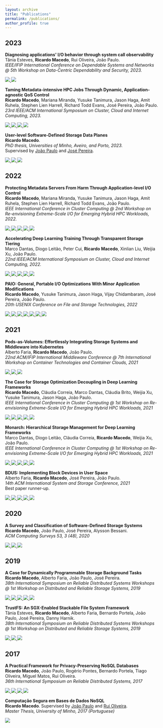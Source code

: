 ```yaml
---
layout: archive
title: "Publications"
permalink: /publications/
author_profile: true
---
```


## 2023 

**Diagnosing applications' I/O behavior through system call observability**    
Tânia Esteves, **Ricardo Macedo**, Rui Oliveira, João Paulo.    
*IEEE/IFIP International Conference on Dependable Systems and Networks @ 5th Workshop on Data-Centric Dependability and Security, 2023.*
<!-- ArXiv version -->
<a href="https://arxiv.org/abs/2304.08569">
    <img src="https://img.shields.io/static/v1?style=plastic&message=arXiv&color=5e5b5c&logo=arXiv&logoColor=FFFFFF&label=" />
</a>
<!-- Github DIO -->
<a href="https://github.com/dsrhaslab/dio">
    <img src="https://img.shields.io/badge/dsrhaslab%2Fdio-5e5b5c?style=plastic&logo=github&logoColor=white"/>
</a>


**Taming Metadata-intensive HPC Jobs Through Dynamic, Application-agnostic QoS Control**    
**Ricardo Macedo**, Mariana Miranda, Yusuke Tanimura, Jason Haga, Amit Ruhela, Stephen Lien Harrell, Richard Todd Evans, José Pereira, João Paulo.    
*23rd IEEE/ACM International Symposium on Cluster, Cloud and Internet Computing, 2023.*    
<!-- ArXiv version -->
<a href="https://arxiv.org/abs/2302.06418">
    <img src="https://img.shields.io/static/v1?style=plastic&message=arXiv&color=5e5b5c&logo=arXiv&logoColor=FFFFFF&label=" />
</a>
<!-- Github PADLL -->
<a href="https://github.com/dsrhaslab/padll">
    <img src="https://img.shields.io/badge/dsrhaslab%2Fpadll-5e5b5c?style=plastic&logo=github&logoColor=white"/>
</a>
<!-- Github Cheferd-->
<a href="https://github.com/dsrhaslab/cheferd">
    <img src="https://img.shields.io/badge/dsrhaslab%2Fcheferd-5e5b5c?style=plastic&logo=github&logoColor=white"/>
</a>
<!-- Slides -->
<a href="https://rgmacedo.github.io/files/2023/ccgrid23-padll/rgmacedo-padll-slides.pdf">
    <img src="https://img.shields.io/badge/-slides-5e5b5c?style=plastic&logo=microsoft-powerpoint&logoColor=white" />
</a>


**User-level Software-Defined Storage Data Planes**    
**Ricardo Macedo**.    
*PhD thesis, Universities of Minho, Aveiro, and Porto, 2023.*    
 Supervised by [João Paulo](https://jtpaulo.github.io/) and [José Pereira](https://haslab.uminho.pt/jop).    
<!-- PDF -->
<a href="https://rgmacedo.github.io/files/2023/phd-thesis/rgmacedo-phd-thesis.pdf">
    <img src="https://img.shields.io/badge/-pdf-5e5b5c?style=plastic&logo=Adobe%20Acrobat%20Reader&logoColor=white" />
</a>
<!-- Slides -->
<a href="https://rgmacedo.github.io/files/2023/phd-thesis/rgmacedo-phd-thesis-slides.pdf">
    <img src="https://img.shields.io/badge/-slides-5e5b5c?style=plastic&logo=microsoft-powerpoint&logoColor=white" />
</a>
<!-- Doi -->
<a href="https://repositorium.sdum.uminho.pt/handle/1822/82135">
  <img src="https://img.shields.io/badge/uri-1822%2F821135-lightgrey?style=plastic" />
</a>


## 2022 

**Protecting Metadata Servers From Harm Through Application-level I/O Control**    
**Ricardo Macedo**, Mariana Miranda, Yusuke Tanimura, Jason Haga, Amit Ruhela, Stephen Lien Harrell, Richard Todd Evans, João Paulo.    
*IEEE International Conference in Cluster Computing @ 2nd Workshop on Re-envisioning Extreme-Scale I/O for Emerging Hybrid HPC Workloads, 2022.*    
<!-- PDF -->
<a href="https://rgmacedo.github.io/files/2022/rexio22-padll/padll-rexio22-paper.pdf">
    <img src="https://img.shields.io/badge/-pdf-5e5b5c?style=plastic&logo=Adobe%20Acrobat%20Reader&logoColor=white" />
  </a>
<!-- Bibtex -->
<a href="https://rgmacedo.github.io/files/2022/rexio22-padll/bibtex.tex">
  <img src="https://img.shields.io/badge/bibtex-5e5b5c?style=plastic&logo=dblp&logoColor=white" />
</a>
<!-- Slides -->
<a href="https://rgmacedo.github.io/files/2022/rexio22-padll/mmiranda-rexio22-presentation.pdf">
    <img src="https://img.shields.io/badge/-slides-5e5b5c?style=plastic&logo=microsoft-powerpoint&logoColor=white" />
</a>
<!-- Github -->
<a href="https://github.com/dsrhaslab/padll">
    <img src="https://img.shields.io/badge/dsrhaslab%2Fpadll-5e5b5c?style=plastic&logo=github&logoColor=white"/>
</a>
<!-- Doi -->
<a href="https://ieeexplore.ieee.org/document/9912726">
  <img src="https://img.shields.io/badge/doi-10.1109/CLUSTER51413.2022.00075-lightgrey?style=plastic" />
</a>


**Accelerating Deep Learning Training Through Transparent Storage Tiering**    
Marco Dantas, Diogo Leitão, Peter Cui, **Ricardo Macedo**, Xinlian Liu, Weijia Xu, João Paulo.    
*22nd IEEE/ACM International Symposium on Cluster, Cloud and Internet Computing, 2022.*    
<!-- PDF -->
<a href="https://rgmacedo.github.io/files/2022/ccgrid2022-monarch/dantas-ccgrid22-paper.pdf">
    <img src="https://img.shields.io/badge/-pdf-5e5b5c?style=plastic&logo=Adobe%20Acrobat%20Reader&logoColor=white" />
  </a>
<!-- Bibtex -->
<a href="https://rgmacedo.github.io/files/2022/ccgrid2022-monarch/bibtex.tex">
  <img src="https://img.shields.io/badge/bibtex-5e5b5c?style=plastic&logo=dblp&logoColor=white" />
</a>
<!-- Slides -->
<a href="https://rgmacedo.github.io/files/2022/ccgrid2022-monarch/dantas-ccgrid22-presentation.pdf">
    <img src="https://img.shields.io/badge/-slides-5e5b5c?style=plastic&logo=microsoft-powerpoint&logoColor=white" />
</a>
<!-- Github -->
<a href="https://github.com/dsrhaslab/monarch">
    <img src="https://img.shields.io/badge/dsrhaslab%2Fmonarch-5e5b5c?style=plastic&logo=github&logoColor=white"/>
</a>
<!-- Doi -->
<a href="https://ieeexplore.ieee.org/document/9826112">
  <img src="https://img.shields.io/badge/doi-10.1109/CCGrid54584.2022.00011-lightgrey?style=plastic" />
</a>


**PAIO: General, Portable I/O Optimizations With Minor Application Modifications**    
**Ricardo Macedo**, Yusuke Tanimura, Jason Haga, Vijay Chidambaram, José Pereira, João Paulo.    
*20th USENIX Conference on File and Storage Technologies, 2022*        
<!-- PDF -->
<a href="https://www.usenix.org/conference/fast22/presentation/macedo">
    <img src="https://img.shields.io/badge/-pdf-5e5b5c?style=plastic&logo=Adobe%20Acrobat%20Reader&logoColor=white" />
  </a>
<!-- Bibtex -->
<a href="https://rgmacedo.github.io/files/2022/fast22-paio/bibtex.bib">
  <img src="https://img.shields.io/badge/bibtex-5e5b5c?style=plastic&logo=dblp&logoColor=white" />
</a>
<!-- ArXiv version -->
<a href="https://arxiv.org/abs/2106.03617">
    <img src="https://img.shields.io/static/v1?style=plastic&message=arXiv&color=5e5b5c&logo=arXiv&logoColor=FFFFFF&label=" />
</a>
<!-- Slides -->
<a href="https://rgmacedo.github.io/files/2022/fast22-paio/rgmacedo-fast22-presentation.pdf">
    <img src="https://img.shields.io/badge/-slides-5e5b5c?style=plastic&logo=microsoft-powerpoint&logoColor=white" />
</a>
<!-- Github -->
<a href="https://github.com/dsrhaslab/paio">
    <img src="https://img.shields.io/badge/dsrhaslab%2Fpaio-5e5b5c?style=plastic&logo=github&logoColor=white"/>
</a>
<!-- Poster -->
<a href="https://rgmacedo.github.io/files/2022/fast22-paio/paio-poster.pdf">
    <img src="https://img.shields.io/badge/-poster-5e5b5c?style=plastic&logo=microsoft-powerpoint&logoColor=white" />
</a>
<!-- Video -->
<a href="https://www.youtube.com/watch?v=o9DvOiWp4dI">
    <img src="https://img.shields.io/badge/-presentation-5e5b5c?style=plastic&logo=youtube&logoColor=white" />
</a>



## 2021

**Pods-as-Volumes: Effortlessly Integrating Storage Systems and Middleware into Kubernetes**    
Alberto Faria, **Ricardo Macedo**, João Paulo.    
*22nd ACM/IFIP International Middleware Conference @ 7th International Workshop on Container Technologies and Container Clouds, 2021*    
<!-- PDF -->
<a href="https://rgmacedo.github.io/files/2021/woc21-pav/faria-woc21-paper.pdf">
    <img src="https://img.shields.io/badge/-pdf-5e5b5c?style=plastic&logo=Adobe%20Acrobat%20Reader&logoColor=white" />
  </a>
<!-- Bibtex -->
<a href="https://rgmacedo.github.io/files/2021/woc21-pav/bibtex.bib">
  <img src="https://img.shields.io/badge/bibtex-5e5b5c?style=plastic&logo=dblp&logoColor=white" />
</a>
<!-- Doi -->
<a href="https://dl.acm.org/doi/10.1145/3493649.3493653">
  <img src="https://img.shields.io/badge/doi-10.1145%2F3493649.3493653-lightgrey?style=plastic" />
</a>

**The Case for Storage Optimization Decoupling in Deep Learning Frameworks**    
**Ricardo Macedo**, Cláudia Correia, Marco Dantas, Cláudia Brito, Weijia Xu, Yusuke Tanimura, Jason Haga, João Paulo.    
*IEEE International Conference in Cluster Computing @ 1st Workshop on Re-envisioning Extreme-Scale I/O for Emerging Hybrid HPC Workloads, 2021*    
<!-- PDF -->
<a href="https://rgmacedo.github.io/files/2021/rexio21-sds-prisma/rgmacedo-rexio21.pdf">
    <img src="https://img.shields.io/badge/-pdf-5e5b5c?style=plastic&logo=Adobe%20Acrobat%20Reader&logoColor=white" />
  </a>
<!-- Bibtex -->
<a href="https://rgmacedo.github.io/files/2021/rexio21-sds-prisma/bibtex.bib">
  <img src="https://img.shields.io/badge/bibtex-5e5b5c?style=plastic&logo=dblp&logoColor=white" />
</a>
<!-- Slides -->
<a href="https://rgmacedo.github.io/files/2021/rexio21-sds-prisma/rgmacedo-rexio21-presentation.pdf">
    <img src="https://img.shields.io/badge/-slides-5e5b5c?style=plastic&logo=microsoft-powerpoint&logoColor=white" />
</a>
<!-- Github -->
<a href="https://github.com/dsrhaslab/prisma">
    <img src="https://img.shields.io/badge/dsrhaslab%2Fprisma-5e5b5c?style=plastic&logo=github&logoColor=white"/>
</a>
<!-- Doi -->
<a href="https://ieeexplore.ieee.org/abstract/document/9556106">
  <img src="https://img.shields.io/badge/doi-10.1109%2FCluster48925.2021.00096-lightgrey?style=plastic" />
</a>


**Monarch: Hierarchical Storage Management for Deep Learning Frameworks**    
Marco Dantas, Diogo Leitão, Cláudia Correia, **Ricardo Macedo**, Weijia Xu, João Paulo.    
*IEEE International Conference in Cluster Computing @ 1st Workshop on Re-envisioning Extreme-Scale I/O for Emerging Hybrid HPC Workloads, 2021*    
<!-- PDF -->
<a href="https://rgmacedo.github.io/files/2021/rexio21-monarch/dantas-rexio21.pdf">
    <img src="https://img.shields.io/badge/-pdf-5e5b5c?style=plastic&logo=Adobe%20Acrobat%20Reader&logoColor=white" />
  </a>
<!-- Bibtex -->
<a href="https://rgmacedo.github.io/files/2021/rexio21-monarch/bibtex.bib">
  <img src="https://img.shields.io/badge/bibtex-5e5b5c?style=plastic&logo=dblp&logoColor=white" />
</a>
<!-- Slides -->
<a href="https://rgmacedo.github.io/files/2021/rexio21-monarch/dantas-rexio21-presentation.pdf">
    <img src="https://img.shields.io/badge/-slides-5e5b5c?style=plastic&logo=microsoft-powerpoint&logoColor=white" />
</a>
<!-- Github -->
<a href="https://github.com/dsrhaslab/monarch">
    <img src="https://img.shields.io/badge/dsrhaslab%2Fmonarch-5e5b5c?style=plastic&logo=github&logoColor=white"/>
</a>
<!-- Doi -->
<a href="https://ieeexplore.ieee.org/abstract/document/9556022">
  <img src="https://img.shields.io/badge/doi-10.1109%2FCluster48925.2021.00097-lightgrey?style=plastic" />
</a>


<!-- **PAIO: A Software-Defined Storage Data Plane Framework**    
**Ricardo Macedo**, Yusuke Tanimura, Jason Haga, Vijay Chidambaram, José Pereira, João Paulo.    
*ArXiv -- Computing Research Repository (CoRR), 2021*    
[[ArXiv]](https://arxiv.org/abs/2106.03617)
[[cite]](https://rgmacedo.github.io/files/2021/arxiv21-paio/bibtex.bib)
[[code]](https://github.com/dsrhaslab/paio) -->


**BDUS: Implementing Block Devices in User Space**    
Alberto Faria, **Ricardo Macedo**, José Pereira, João Paulo.    
*14th ACM International System and Storage Conference, 2021*    
Best paper runner-up.    
<!-- PDF -->
<a href="https://rgmacedo.github.io/files/2021/systor21-bdus/bdus-paper.pdf">
    <img src="https://img.shields.io/badge/-pdf-5e5b5c?style=plastic&logo=Adobe%20Acrobat%20Reader&logoColor=white" />
  </a>
<!-- Bibtex -->
<a href="https://rgmacedo.github.io/files/2021/systor21-bdus/bibtex.bib">
  <img src="https://img.shields.io/badge/bibtex-5e5b5c?style=plastic&logo=dblp&logoColor=white" />
</a>
<!-- Slides -->
<a href="https://rgmacedo.github.io/files/2021/systor21-bdus/bdus-slides.pdf">
    <img src="https://img.shields.io/badge/-slides-5e5b5c?style=plastic&logo=microsoft-powerpoint&logoColor=white" />
</a>
<!-- Github -->
<a href="https://github.com/albertofaria/bdus">
    <img src="https://img.shields.io/badge/albertofaria%2Fbdus-5e5b5c?style=plastic&logo=github&logoColor=white"/>
</a>
<!-- Doi -->
<a href="https://dl.acm.org/doi/10.1145/3456727.3463768">
  <img src="https://img.shields.io/badge/doi-10.1145%2F3456727.3463768-lightgrey?style=plastic" />
</a>

<!------------------------>

## 2020

**A Survey and Classification of Software-Defined Storage Systems**   
**Ricardo Macedo**, João Paulo, José Pereira, Alysson Bessani.   
*ACM Computing Surveys 53, 3 (48), 2020*   
<!-- PDF -->
<a href="https://dl.acm.org/doi/10.1145/3385896?cid=99659535288">
    <img src="https://img.shields.io/badge/-pdf-5e5b5c?style=plastic&logo=Adobe%20Acrobat%20Reader&logoColor=white" />
  </a>
<!-- Bibtex -->
<a href="https://rgmacedo.github.io/files/2020/csur20-sds-survey/bibtex.bib">
  <img src="https://img.shields.io/badge/bibtex-5e5b5c?style=plastic&logo=dblp&logoColor=white" />
</a>
<!-- Doi -->
<a href="https://doi.org/10.1145/3385896">
  <img src="https://img.shields.io/badge/doi-10.1145%2F3385896-lightgrey?style=plastic" />
</a>

<!------------------------>

## 2019

**A Case for Dynamically Programmable Storage Background Tasks**   
**Ricardo Macedo**, Alberto Faria, João Paulo, José Pereira.   
*38th International Symposium on Reliable Distributed Systems Workshops @ 1st Workshop on Distributed and Reliable Storage Systems, 2019*    
<!-- PDF -->
<a href="https://rgmacedo.github.io/files/2019/drss19-programmable-background-tasks/rgmacedo-drss19.pdf">
    <img src="https://img.shields.io/badge/-pdf-5e5b5c?style=plastic&logo=Adobe%20Acrobat%20Reader&logoColor=white" />
</a>
<!-- Bibtex -->
<a href="https://rgmacedo.github.io/files/2019/drss19-programmable-background-tasks/bibtex.bib">
  <img src="https://img.shields.io/badge/bibtex-5e5b5c?style=plastic&logo=dblp&logoColor=white" />
</a>
<!-- Slides -->
<a href="https://rgmacedo.github.io/files/2019/drss19-programmable-background-tasks/rgmacedo-drss19-presentation.pdf">
    <img src="https://img.shields.io/badge/-slides-5e5b5c?style=plastic&logo=microsoft-powerpoint&logoColor=white" />
</a>
<!-- Website -->
<a href="https://rgmacedo.github.io/drss19-website/">
    <img src="https://img.shields.io/badge/website-5e5b5c?style=plastic" />
</a>
<!-- Doi -->
<a href="https://doi.org/10.1109/SRDSW49218.2019.00009">
  <img src="https://img.shields.io/badge/doi-10.1109%2FSRDSW49218.2019.00009-lightgrey?style=plastic" />
</a>


**TrustFS: An SGX-Enabled Stackable File System Framework**    
Tânia Esteves, **Ricardo Macedo**, Alberto Faria, Bernardo Portela, João Paulo, José Pereira, Danny Harnik.    
*38th International Symposium on Reliable Distributed Systems Workshops @ 1st Workshop on Distributed and Reliable Storage Systems, 2019*    
<!-- PDF -->
<a href="https://rgmacedo.github.io/files/2019/drss19-trustfs/trustfs-rgmacedo-2019.pdf">
    <img src="https://img.shields.io/badge/-pdf-5e5b5c?style=plastic&logo=Adobe%20Acrobat%20Reader&logoColor=white" />
  </a>
<!-- Bibtex -->
<a href="https://rgmacedo.github.io/files/2019/drss19-trustfs/bibtex.bib">
  <img src="https://img.shields.io/badge/bibtex-5e5b5c?style=plastic&logo=dblp&logoColor=white" />
</a>
<!-- Doi -->
<a href="https://doi.org/10.1109/SRDSW49218.2019.00012">
  <img src="https://img.shields.io/badge/doi-10.1109%2FSRDSW49218.2019.00012-lightgrey?style=plastic" />
</a>


<!------------------------>

## 2017

**A Practical Framework for Privacy-Preserving NoSQL Databases**   
**Ricardo Macedo**, João Paulo, Rogério Pontes, Bernardo Portela, Tiago Oliveira, Miguel Matos, Rui Oliveira.   
*36th International Symposium on Reliable Distributed Systems, 2017*   
<!-- PDF -->
<a href="https://rgmacedo.github.io/files/2017/srds17-safenosql/rgmacedo-srds17-safenosql.pdf">
    <img src="https://img.shields.io/badge/-pdf-5e5b5c?style=plastic&logo=Adobe%20Acrobat%20Reader&logoColor=white" />
  </a>
<!-- Bibtex -->
<a href="https://rgmacedo.github.io/files/2017/srds17-safenosql/bibtex.bib">
  <img src="https://img.shields.io/badge/bibtex-5e5b5c?style=plastic&logo=dblp&logoColor=white" />
</a>
<!-- Slides -->
<a href="https://rgmacedo.github.io/files/2017/srds17-safenosql/rgmacedo-srds17-safenosql-slides.pdf">
    <img src="https://img.shields.io/badge/-slides-5e5b5c?style=plastic&logo=microsoft-powerpoint&logoColor=white" />
</a>
<!-- Doi -->
<a href="https://doi.org/10.1109/SRDS.2017.10">
  <img src="https://img.shields.io/badge/doi-10.1109%2FSRDS.2017.10-lightgrey?style=plastic" />
</a>


**Computação Segura em Bases de Dados NoSQL**    
**Ricardo Macedo**. Supervised by [João Paulo](https://jtpaulo.github.io/) and [Rui Oliveira](https://haslab.uminho.pt/rco/).    
*Master Thesis, University of Minho, 2017 (Portuguese)*    
<!-- PDF -->
<a href="https://repositorium.sdum.uminho.pt/handle/1822/62116">
    <img src="https://img.shields.io/badge/-pdf-5e5b5c?style=plastic&logo=Adobe%20Acrobat%20Reader&logoColor=white" />
</a>


